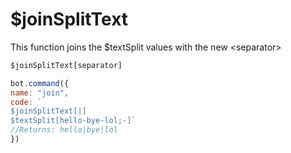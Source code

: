 # $joinSplitText

This function joins the $textSplit values with the new &lt;separator&gt;

```javascript
$joinSplitText[separator]
```

```javascript
bot.command({
name: "join", 
code: `
$joinSplitText[|]
$textSplit[hello-bye-lol;-]`
//Returns: hello|bye|lol
})
```

